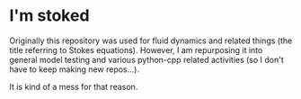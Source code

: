 # I'm stoked

Originally this repository was used for fluid dynamics and related things (the title referring to Stokes equations). However, I am repurposing it into general model testing and various python-cpp related activities (so I don't have to keep making new repos...).

It is kind of a mess for that reason.
